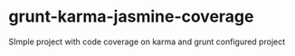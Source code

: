 # grunt-karma-jasmine-coverage
SImple project with code coverage on karma and grunt configured project
